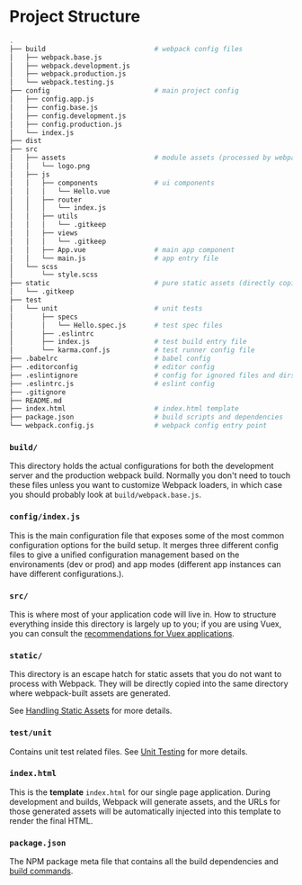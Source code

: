 # Project Structure

```bash
.
├── build                           # webpack config files
│   ├── webpack.base.js
│   ├── webpack.development.js
│   ├── webpack.production.js
│   └── webpack.testing.js
├── config                          # main project config
│   ├── config.app.js
│   ├── config.base.js
│   ├── config.development.js
│   ├── config.production.js
│   └── index.js
├── dist
├── src
│   ├── assets                      # module assets (processed by webpack)
│   │   └── logo.png
│   ├── js
│   │   ├── components              # ui components
│   │   │   └── Hello.vue
│   │   ├── router
│   │   │   └── index.js
│   │   ├── utils
│   │   │   └── .gitkeep
│   │   ├── views
│   │   │   └── .gitkeep
│   │   ├── App.vue                 # main app component
│   │   └── main.js                 # app entry file
│   └── scss
│       └── style.scss
├── static                          # pure static assets (directly copied)
│   └── .gitkeep
├── test
│   └── unit                        # unit tests
│       ├── specs
│       │   └── Hello.spec.js       # test spec files
│       ├── .eslintrc
│       ├── index.js                # test build entry file
│       └── karma.conf.js           # test runner config file
├── .babelrc                        # babel config
├── .editorconfig                   # editor config
├── .eslintignore                   # config for ignored files and dirs for eslint
├── .eslintrc.js                    # eslint config
├── .gitignore
├── README.md
├── index.html                      # index.html template
├── package.json                    # build scripts and dependencies
└── webpack.config.js               # webpack config entry point
```


### `build/`

This directory holds the actual configurations for both the development server and the production webpack build. Normally you don't need to touch these files unless you want to customize Webpack loaders, in which case you should probably look at `build/webpack.base.js`.

### `config/index.js`

This is the main configuration file that exposes some of the most common configuration options for the build setup. It merges three different config files to give a unified configuration management based on the environaments (dev or prod) and app modes (different app instances can have different configurations.).

### `src/`

This is where most of your application code will live in. How to structure everything inside this directory is largely up to you; if you are using Vuex, you can consult the [recommendations for Vuex applications](http://vuex.vuejs.org/en/structure.html).

### `static/`

This directory is an escape hatch for static assets that you do not want to process with Webpack. They will be directly copied into the same directory where webpack-built assets are generated.

See [Handling Static Assets](static.md) for more details.

### `test/unit`

Contains unit test related files. See [Unit Testing](unit.md) for more details.

### `index.html`

This is the **template** `index.html` for our single page application. During development and builds, Webpack will generate assets, and the URLs for those generated assets will be automatically injected into this template to render the final HTML.

### `package.json`

The NPM package meta file that contains all the build dependencies and [build commands](commands.md).
